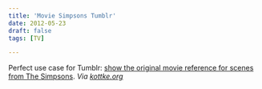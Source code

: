 ```yaml
---
title: 'Movie Simpsons Tumblr'
date: 2012-05-23
draft: false
tags: [TV]

---
```


Perfect use case for Tumblr: [show the original movie reference for scenes from The Simpsons](http://moviesimpsons.tumblr.com/). _Via [kottke.org](http://kottke.org/12/05/movie-references-from-the-simpsons)_